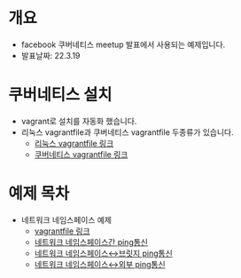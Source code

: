 # 개요
* facebook 쿠버네티스 meetup 발표에서 사용되는 예제입니다.
* 발표날짜: 22.3.19

# 쿠버네티스 설치
* vagrant로 설치를 자동화 했습니다.
* 리눅스 vagrantfile과 쿠버네티스 vagrantfile 두종류가 있습니다.
  * [리눅스 vagrantfile 링크](./vagrantfiles/linux/Readme.md)
  * [쿠버네티스 vagrantfile 링크](./vagrantfiles/k8s/Readme.md)

# 예제 목차
* 네트워크 네임스페이스 예제
  * [vagrantfile 링크](./vagrantfiles/linux/Readme.md)
  * [네트워크 네임스페이스간 ping통신](./network_namespace/Readme.md)
  * [네트워크 네임스페이스↔브릿지 ping통신](./network_namespace_bridge/Readme.md)
  * [네트워크 네임스페이스↔외부 ping통신](./network_namespace_gateway/Readme.md)
